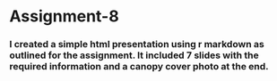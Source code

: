 # Assignment-8

### I created a simple html presentation using r markdown as outlined for the assignment. It included 7 slides with the required information and a canopy cover photo at the end. 
